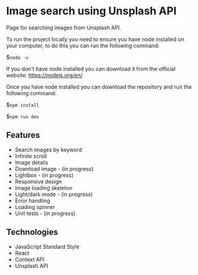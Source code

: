 # Image search using Unsplash API

Page for searching images from Unsplash API.

To run the project locally you need to ensure you have node installed on your computer, to do this you can run the following command:

$`node -v`

If you don't have node installed you can download it from the official website: https://nodejs.org/en/

Once you have node installed you can download the repository and run the following command:

$`npm install`

$`npm run dev`

## Features
- Search images by keyword
- Infinite scroll
- Image details
- Download image - (in progress)
- Lightbox - (in progress)
- Responsive design
- Image loading skeleton
- Light/dark mode - (in progress)
- Error handling
- Loading spinner
- Unit tests - (in progress)

## Technologies
- JavaScript Standard Style
- React
- Context API
- Unsplash API
